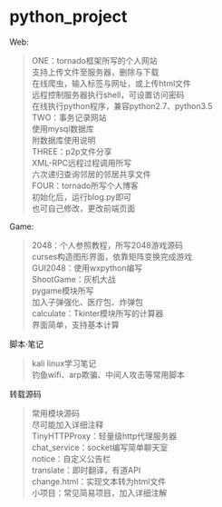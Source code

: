 # python_project
Web:<br>
> ONE：tornado框架所写的个人网站<br>
> 支持上传文件至服务器，删除与下载<br>
> 在线爬虫，输入标签与网址，或上传html文件<br>
> 远程控制服务器执行shell，可设置访问密码<br>
> 在线执行python程序，兼容python2.7、python3.5<br>
> TWO：事务记录网站<br>
> 使用mysql数据库<br>
> 附数据库使用说明<br>
> THREE：p2p文件分享<br>
> XML-RPC远程过程调用所写<br>
> 六次递归查询邻居的邻居共享文件<br>
> FOUR：tornado所写个人博客<br>
> 初始化后，运行blog.py即可<br>
> 也可自己修改，更改前端页面<br>

Game:<br>
> 2048：个人参照教程，所写2048游戏源码<br>
> curses构造图形界面，依靠矩阵变换完成游戏<br>
> GUI2048：使用wxpython编写<br>
> ShootGame：灰机大战<br>
> pygame模块所写<br>
> 加入子弹强化、医疗包、炸弹包<br>
> calculate：Tkinter模块所写的计算器<br>
> 界面简单，支持基本计算<br>

脚本·笔记<br>
> kali linux学习笔记<br>
> 钓鱼wifi、arp欺骗、中间人攻击等常用脚本<br>

转载源码<br>
> 常用模块源码<br>
> 尽可能加入详细注释<br>
> TinyHTTPProxy：轻量级http代理服务器<br>
> chat_service：socket编写简单聊天室<br>
> notice：自定义公告栏<br>
> translate：即时翻译，有道API<br>
> change.html：实现文本转为html文件<br>
> 小项目：常见简易项目，加入详细注解<br>
